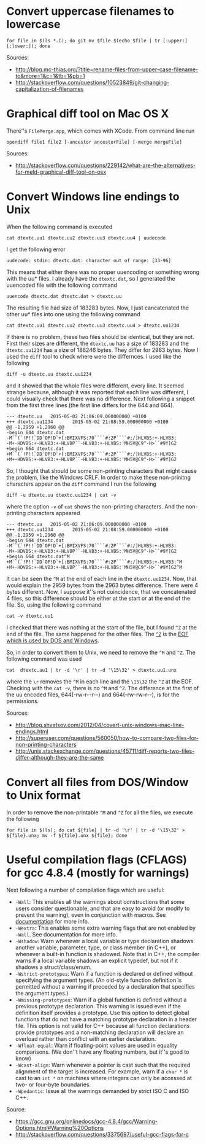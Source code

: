 Convert uppercase filenames to lowercase
=========================================

	for file in $(ls *.C); do git mv $file $(echo $file | tr [:upper:] [:lower:]); done

Sources:
*   http://blog.mc-thias.org/?title=rename-files-from-upper-case-filename-to&more=1&c=1&tb=1&pb=1
*   http://stackoverflow.com/questions/10523849/git-changing-capitalization-of-filenames


Graphical diff tool on Mac OS X
================================

There''s `FileMerge.app`, which comes with XCode. From command line run

	opendiff file1 file2 [-ancestor ancestorFile] [-merge mergeFile]

Sources:
*   http://stackoverflow.com/questions/229142/what-are-the-alternatives-for-meld-graphical-diff-tool-on-osx


Convert Windows line endings to Unix
=====================================

When the following command is executed


	cat dtextc.uu1 dtextc.uu2 dtextc.uu3 dtextc.uu4 | uudecode


I get the following error


	uudecode: stdin: dtextc.dat: character out of range: [33-96]


This means that either there was no proper uuencoding or something wrong with the uu* files. I already have the `dtextc.dat`,
so I generated the uuencoded file with the following command


	uuencode dtextc.dat dtextc.dat > dtextc.uu


The resulting file had size of 183283 bytes. Now, I just cancatenated the other uu* files into one using the following command


	cat dtextc.uu1 dtextc.uu2 dtextc.uu3 dtextc.uu4 > dtextc.uu1234


If there is no problem, these two files should be identical, but they are not. First their sizes are different, the `dtextc.uu`
has a size of 183283 and the `dtextc.uu1234` has a size of 186246 bytes. They differ for 2963 bytes. Now I used the `diff` tool
to check where were the differnces. I used like the following


	diff -u dtextc.uu dtextc.uu1234


and it showed that the whole files were different, every line. It seemed strange because, although it was reported that each line
was different, I could visually check that there was no difference. Next following a snippet from the first three lines (the first
line differs for the 644 and 664).


	--- dtextc.uu   2015-05-02 21:06:09.000000000 +0100
	+++ dtextc.uu1234       2015-05-02 21:08:59.000000000 +0100
	@@ -1,2959 +1,2960 @@
	-begin 644 dtextc.dat
	-M``(`!P!!`DD`OP!D`+[:BMIXVFS:70````#:2P````#:/]HLVBS:+-HLVB3:
	-M+-HDVBS:+-HLVB3:+-HLVBP``-HLVB3:+-HLVBS:'MH5V@C9^-H>``#9Y]G2
	+begin 664 dtextc.dat
	+M``(`!P!!`DD`OP!D`+[:BMIXVFS:70````#:2P````#:/]HLVBS:+-HLVB3:
	+M+-HDVBS:+-HLVB3:+-HLVBP``-HLVB3:+-HLVBS:'MH5V@C9^-H>``#9Y]G2


So, I thought that should be some non-printing characters that might cause the problem, like the Windows CRLF. In order to make these
non-prinitng characters appear on the `diff` command I run the following


	diff -u dtextc.uu dtextc.uu1234 | cat -v


where the option `-v` of `cat` shows the non-printing characters. And the non-printing characters appeared


	--- dtextc.uu   2015-05-02 21:06:09.000000000 +0100
	+++ dtextc.uu1234       2015-05-02 21:08:59.000000000 +0100
	@@ -1,2959 +1,2960 @@
	-begin 644 dtextc.dat
	-M``(`!P!!`DD`OP!D`+[:BMIXVFS:70````#:2P````#:/]HLVBS:+-HLVB3:
	-M+-HDVBS:+-HLVB3:+-HLVBP``-HLVB3:+-HLVBS:'MH5V@C9^-H>``#9Y]G2
	+begin 664 dtextc.dat^M
	+M``(`!P!!`DD`OP!D`+[:BMIXVFS:70````#:2P````#:/]HLVBS:+-HLVB3:^M
	+M+-HDVBS:+-HLVB3:+-HLVBP``-HLVB3:+-HLVBS:'MH5V@C9^-H>``#9Y]G2^M


It can be seen the `^M` at the end of each line in the `dtextc.uu1234`. Now, that would explain the 2959 bytes from the 2963 bytes
difference. There were 4 bytes different. Now, I suppose it''s not coincidence, that we concatenated 4 files, so this difference
should be either at the start or at the end of the file. So, using the following command


	cat -v dtextc.uu1


I checked that there was nothing at the start of the file, but I found `^Z` at the end of the file. The same happened for the other
files. The [`^Z`](http://en.wikipedia.org/wiki/Substitute_character) is the [EOF which is used by DOS and Windows](http://en.wikipedia.org/wiki/End-of-file#EOF%20character).

So, in order to convert them to Unix, we need to remove the `^M` and `^Z`. The following command was used


	cat  dtextc.uu1 | tr -d '\r' | tr -d '\15\32' > dtextc.uu1.unx


where the `\r` removes the `^M` in each line and the `\15\32` the `^Z` at the EOF. Checking with the `cat -v`, there is no `^M` and `^Z`.
The difference at the first of the uu encoded files, 644(-rw-r--r--) and 664(-rw-rw-r--), is for the permissions.

Sources:
*   http://blog.shvetsov.com/2012/04/covert-unix-windows-mac-line-endings.html
*   http://superuser.com/questions/560050/how-to-compare-two-files-for-non-printing-characters
*   http://unix.stackexchange.com/questions/45711/diff-reports-two-files-differ-although-they-are-the-same


Convert all files from DOS/Window to Unix format
=================================================

In order to remove the non-printable `^M` and `^Z` for all the files, we execute the following


	for file in $(ls); do cat ${file} | tr -d '\r' | tr -d '\15\32' > ${file}.unx; mv -f ${file}.unx ${file}; done


Useful compilation flags (CFLAGS) for gcc 4.8.4 (mostly for warnings)
=====================================================================

Next following a number of compilation flags which are useful:
*   `-Wall`: This enables all the warnings about constructions that some users consider questionable, and that are easy to avoid
    (or modify to prevent the warning), even in conjunction with macros. See
    [documentation](https://gcc.gnu.org/onlinedocs/gcc-4.8.4/gcc/Warning-Options.html#Warning%20Options) for more info.
*   `-Wextra`: This enables some extra warning flags that are not enabled by `-Wall`. See documentation for more info.
*   `-Wshadow`: Warn whenever a local variable or type declaration shadows another variable, parameter, type, or class member (in C++),
    or whenever a built-in function is shadowed. Note that in C++, the compiler warns if a local variable shadows an explicit typedef,
    but not if it shadows a struct/class/enum.
*   `-Wstrict-prototypes`: Warn if a function is declared or defined without specifying the argument types. (An old-style function definition
    is permitted without a warning if preceded by a declaration that specifies the argument types.)
*   `-Wmissing-prototypes`: Warn if a global function is defined without a previous prototype declaration. This warning is issued even if the definition
    itself provides a prototype. Use this option to detect global functions that do not have a matching prototype declaration in a header file.
    This option is not valid for C++ because all function declarations provide prototypes and a non-matching declaration will declare an overload rather
    than conflict with an earlier declaration.
*   `-Wfloat-equal`: Warn if floating-point values are used in equality comparisons. (We don''t have any floating numbers, but it''s good to know)
*   `-Wcast-align`: Warn whenever a pointer is cast such that the required alignment of the target is increased. For example, warn if a `char *` is cast
    to an `int *` on machines where integers can only be accessed at two- or four-byte boundaries.
*   `-Wpedantic`: Issue all the warnings demanded by strict ISO C and ISO C++.

Source:
*   https://gcc.gnu.org/onlinedocs/gcc-4.8.4/gcc/Warning-Options.html#Warning%20Options
*   http://stackoverflow.com/questions/3375697/useful-gcc-flags-for-c
